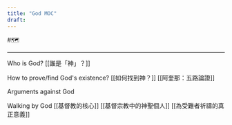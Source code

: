 ```yaml
---
title: "God MOC"
draft: 
---
```

#🗺 

---
Who is God?
[[誰是「神」？]]

How to prove/find God's existence?
[[如何找到神？]]
[[阿奎那：五路論證]]

Arguments against God

Walking by God
[[基督教的核心]]
[[基督宗教中的神聖個人]]
[[為受難者祈禱的真正意義]]

